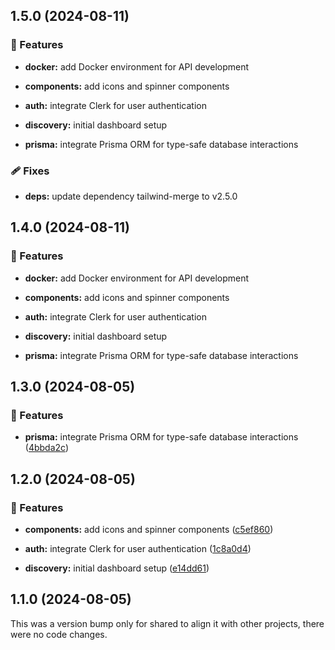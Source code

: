 ## 1.5.0 (2024-08-11)


### 🚀 Features

- **docker:** add Docker environment for API development

- **components:** add icons and spinner components

- **auth:** integrate Clerk for user authentication

- **discovery:** initial dashboard setup

- **prisma:** integrate Prisma ORM for type-safe database interactions


### 🩹 Fixes

- **deps:** update dependency tailwind-merge to v2.5.0

## 1.4.0 (2024-08-11)


### 🚀 Features

- **docker:** add Docker environment for API development

- **components:** add icons and spinner components

- **auth:** integrate Clerk for user authentication

- **discovery:** initial dashboard setup

- **prisma:** integrate Prisma ORM for type-safe database interactions

## 1.3.0 (2024-08-05)


### 🚀 Features

- **prisma:** integrate Prisma ORM for type-safe database interactions ([4bbda2c](https://github.com/0bytes-security/discovery-ce/commit/4bbda2c))

## 1.2.0 (2024-08-05)


### 🚀 Features

- **components:** add icons and spinner components ([c5ef860](https://github.com/0bytes-security/discovery-ce/commit/c5ef860))

- **auth:** integrate Clerk for user authentication ([1c8a0d4](https://github.com/0bytes-security/discovery-ce/commit/1c8a0d4))

- **discovery:** initial dashboard setup ([e14dd61](https://github.com/0bytes-security/discovery-ce/commit/e14dd61))

## 1.1.0 (2024-08-05)

This was a version bump only for shared to align it with other projects, there were no code changes.